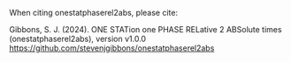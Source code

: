 When citing onestatphaserel2abs, please cite:

Gibbons, S. J. (2024). ONE STATion one PHASE RELative 2 ABSolute times (onestatphaserel2abs),
version v1.0.0  
https://github.com/stevenjgibbons/onestatphaserel2abs

